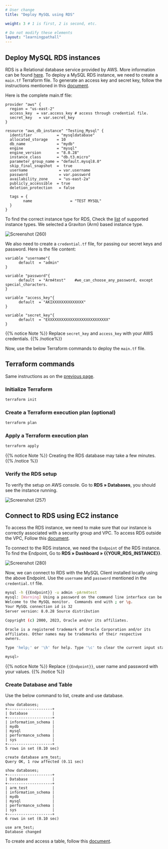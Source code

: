 ```yaml
---
# User change
title: "Deploy MySQL using RDS"

weight: 3 # 1 is first, 2 is second, etc.

# Do not modify these elements
layout: "learningpathall"
---
```



## Deploy MySQL RDS instances

RDS is a Relational database service provided by AWS. More information can be found [here](https://docs.aws.amazon.com/AmazonRDS/latest/UserGuide/CHAP_GettingStarted.CreatingConnecting.MySQL.html). To deploy a MySQL RDS instance, we need to create a `main.tf` Terraform file.
To generate an access key and secret key, follow the instructions mentioned in this [document](/learning-paths/server-and-cloud/mysql/ec2_deployment#generate-ssh-key-pair-on-local-host).

Here is the complete main.tf file:

```console
provider "aws" {
  region = "us-east-2"
  access_key  = var.access_key # access through credential file. 
  secret_key   = var.secret_key
}

resource "aws_db_instance" "Testing_Mysql" {
  identifier           = "mysqldatabase"
  allocated_storage    = 10
  db_name              = "mydb"
  engine               = "mysql"
  engine_version       = "8.0.28"
  instance_class       = "db.t3.micro"
  parameter_group_name = "default.mysql8.0"
  skip_final_snapshot  =  true
  username              = var.username
  password              = var.password
  availability_zone     = "us-east-2a"
  publicly_accessible  = true
  deletion_protection   = false

  tags = {
        name                 = "TEST MYSQL"
  }
}
``` 

To find the correct instance type for RDS, Check the [list](https://aws.amazon.com/rds/mysql/instance-types/) of supported instance types. We selected a Graviton (Arm) based instance type.

![Screenshot (260)](https://user-images.githubusercontent.com/92315883/209249327-3755d7ef-581b-456c-a64b-e2167080dd59.png)

We also need to create a `credential.tf` file, for passing our secret keys and password. Here is the file content:

```console
variable "username"{
      default  = "admin"
}

variable "password"{
      default  = "Arm4test"    #we_can_choose_any_password, except special_characters.
}

variable "access_key"{
      default  = "AKIXXXXXXXXXXXXXX"
}

variable "secret_key"{
      default  = "EXXXXXXXXXXXXXXXXXXXXXXXXXXX"
}
```

{{% notice Note %}}
Replace `secret_key` and `access_key` with your AWS credentials.
{{% /notice%}}

Now, use the below Terraform commands to deploy the `main.tf` file.

## Terraform commands

Same instructions as on the [previous page](/learning-paths/server-and-cloud/mysql/ec2_deployment#terraform-commands).

### Initialize Terraform

```bash
terraform init
```

### Create a Terraform execution plan (optional)

```bash
terraform plan
```

### Apply a Terraform execution plan

```bash
terraform apply
```      

{{% notice Note %}}
Creating the RDS database may take a few minutes.
{{% /notice %}}

### Verify the RDS setup

To verify the setup on AWS console. Go to **RDS » Databases**, you should see the instance running.  

![Screenshot (257)](https://user-images.githubusercontent.com/92315883/209247626-2df854ca-a781-46b0-aeba-076a23b0c1fb.png)

## Connect to RDS using EC2 instance

To access the RDS instance, we need to make sure that our instance is correctly associated with a security group and VPC. To access RDS outside the VPC, Follow this [document](https://docs.aws.amazon.com/AmazonRDS/latest/UserGuide/CHAP_CommonTasks.Connect.html).

To connect to the RDS instance, we need the `Endpoint` of the RDS instance. To find the Endpoint, Go to **RDS » Dashboard » {{YOUR_RDS_INSTANCE}}**.

![Screenshot (280)](https://user-images.githubusercontent.com/92315883/209741254-55b40b52-1c56-482a-ab48-e33f510a1cf6.png)


Now, we can connect to RDS with the MySQL Client installed locally using the above Endpoint. Use the `username` and `password` mentioned in the `credential.tf` file.

```bash { output_lines="2-15"}
mysql -h {{Endpoint}} -u admin -pArm4test
mysql: [Warning] Using a password on the command line interface can be insecure.
Welcome to the MySQL monitor.  Commands end with ; or \g.
Your MySQL connection id is 32
Server version: 8.0.28 Source distribution

Copyright (c) 2000, 2023, Oracle and/or its affiliates.

Oracle is a registered trademark of Oracle Corporation and/or its
affiliates. Other names may be trademarks of their respective
owners.

Type 'help;' or '\h' for help. Type '\c' to clear the current input statement.

mysql> 
```
{{% notice Note %}}
Replace `{{Endpoint}}`, user name and password with your values.
{{% /notice %}}


### Create Database and Table
Use the below command to list, create and use database.

```console { output_lines="2-11" }
show databases;
+--------------------+
| Database           |
+--------------------+
| information_schema |
| mydb               |
| mysql              |
| performance_schema |
| sys                |
+--------------------+
5 rows in set (0.10 sec)
```

```console { output_lines="2" }
create database arm_test;
Query OK, 1 row affected (0.11 sec)
```

```console { output_lines="2-12" }
show databases;
+--------------------+
| Database           |
+--------------------+
| arm_test           |
| information_schema |
| mydb               |
| mysql              |
| performance_schema |
| sys                |
+--------------------+
6 rows in set (0.10 sec)
```

```console { output_lines="2" }
use arm_test;
Database changed
```

To create and access a table, follow this [document](/learning-paths/server-and-cloud/mysql/ec2_deployment#access-database-and-create-table).

